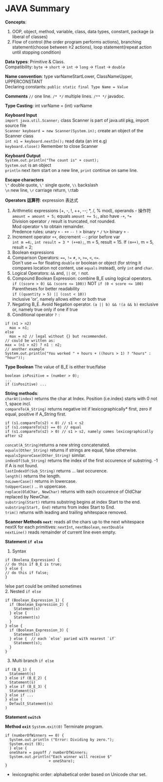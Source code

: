 # JAVA Summary

**Concepts**: 
1. OOP, object, method, variable, class, data types, constant, package (a liberal of classes) <br>
2. Flow of control (the order program performs actions), branching statement(choose between ≥2 actions), loop statement(repeat action until stopping condition) <br>

**Data types**: Primitive & Class. <br>
Compatibility: `byte` -> `short` -> `int` -> `long` -> `float` -> `double` <br>

**Name convention**: type varNameStartLower, ClassNameUpper, UPPERCONSTANT <br>
Declaring constants: `public static final Type Name = Value` <br>

**Comments** `//` one line. `/* */` multiple lines. `/** */` javadoc. <br>

**Type Casting**: int varName = (int) varName <br>

**Keyboard Input** <br>
`import java.util.Scanner;` class Scanner is part of java.util pkg, import source file <br> 
`Scanner keyboard = new Scanner(System.in);` create an object of the Scanner class <br>
`int n1 = keyboard.nextIn();` read data (an int e.g) <br>
`keyboard.close()` Remember to close Scanner <br>

**Keyboard Output** <br>
`System.out.println("The count is" + count);` <br>
`System.out` is an object <br>
`println` next item start on a new line, `print` continue on same line. <br>

**Escape characters** <br>
`\"` double quote, `\'` single quote, `\\` backslash <br>
`\n` new line, `\r` carriage return, `\t`tab <br>

**Operators 运算符**: expression 表达式 <br>
1. Arithmetic expressions (+, -, !, ++, --; *, /, % mod), operands - 操作符 <br>
`amount = amount + 5;` equals `amount += 5;`, also have `-+`, `*=` <br>
Division operator `/` result is truncated, not rounded. <br>
Mod operator `%` to obtain remainder. <br>
Predence rules: unary `+` `-` `++` `--` `!` > binary `*` `/` `%`> binary `+` `-`
3. Increment operator `++`, decrement `--`: prior before var <br>
`int m =4;`, `int result = 3 * (++m);`, m = 5, result = 15. If `(m++)`, m = 5, result = 2; <br>
4. Boolean expressions
5. Comparison Operators: `==`, `!=` ≠, `>`, `>=`, `<`, `<=`. <br>
Don't use `==` for floating `double` or boolean or object (for string it compares location not content, use `equals` instead), only `int` and `char`. <br>
6. Logical Operators: `&&` and, `||` or, `!` not.
7. Compound Boolean Expression: combine B_E using logical operators. <br>
`if ((score > 0) && (score <= 100))` NOT `if (0 < score <= 100)` Parentheses for better readability <br>
`if ((quantity > 5) || (cost < 10))` <br> inclusive 'or', namely allows either or both true <br>
8. Negating B_E. Avoid Negation operator.
`(a || b) && !(a && b)` exclusive or, namely true only if one if true <br>
9. Conditional operator `?` `:`
```
if (n1 > n2)
  max = n1;
else
  max = n2 // legal without {} but recommended.
// could be written as:
max = (n1 > n2) ? n1 : n2;
// another example
System.out.println("You worked " + hours + ((hours > 1) ? "hours" : "hour"));
```

**Type Boolean**
The value of B_E is either true/false <br>
```
boolean isPositive = (number > 0);
...
if (isPositive) ...
```

**String methods**: <br>
`charAt(index)` returns the char at Index. Position (i.e.index) starts with 0 not 1, space incl. <br>
`compareTo(A_String)` returns negative int if lexicographically* first, zero if equal, positive if A_String first. <br>
```
if (s1.compareTo(s2) < 0) // s1 < s2
if (s1.compareTo(s2) == 0) // equal
if (s1.compareTo(s2) > 0) // s1 > s2, namely comes lexicographically after s2
```
`concat(A_String)`returns a new string concatenated. <br>
`equals(Other_String)` returns if strings are equal, false otherwise. <br>
`equalsIgnoreCase(Other_String)` similar. <br>
`indexOf(Sub_String)` returns the index of the first occurence of substring. -1 if A is not found. <br>
`lastIndexOf(Sub_String)` returns ... last occurence. <br>
`length()` returns the length. <br>
`toLowerCase()` returns in lowercase. <br>
`toUpperCase()` ... in uppercase. <br>
`replace(OldChar, NewChar)` returns with each occurence of OldChar replaced by NewChar. <br>
`substring(Start)` returns substring begins at index Start to the end. <br>
`substring(Start, End)` returns from index Start to End. <br>
`trim()` returns with leading and trailing whitespace removed. <br>

**Scanner Methods `next`**: reads all the chars up to the next whitespace <br>
nextX for each primitives: `nextInt`, `nextBoolean`, `nextDouble` <br>
`nextLine()` reads remainder of current line even empty. <br>

**Statement `if else`**
1. Syntax
```
if (Boolena_Expression) {
// do this if B_E is true;
} else {
// do this if false;
}
```
!else part could be omiited sometimes <br>
2. Nested `if else`
```
if (Boolean_Expression_1) {
  if (Boolean_Expression_2) {
    Statement(s)
  } else {
    Statement(s)
  }
} else {
  if (Boolean_Expression_3) {
    Statement(s)
  } else {  // each `else` paried with nearest `if`
    Statement(s);
  }
}
```
3. Multi branch `if else`
```
if (B_E_1) {
  Statement(s)
} else if (B_E_2) {
  Statement(s)
} else if (B_E_3) {
  Statement(s)
} else if ...
} else (
  Default_Statement(s)
)
```

**Statement `switch`**


**Method `exit`**
`System.exit(0)` Terminate program.
```
if (numberOfWinners == 0) {
  System.out.println ("Error: Dividing by zero.");
  System.exit (0);
  } else {
  oneShare = payoff / numberOfWinners;
  System.out.println("Each winner will receive $"
                    + oneShare);
}
```


* lexicographic order: alphabetical order based on Unicode char set.
